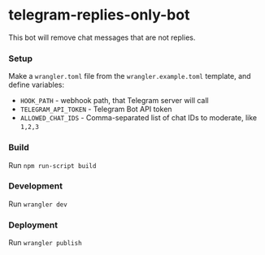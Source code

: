 # telegram-replies-only-bot

This bot will remove chat messages that are not replies.

### Setup

Make a `wrangler.toml` file from the `wrangler.example.toml` template, and define variables:

- `HOOK_PATH` - webhook path, that Telegram server will call
- `TELEGRAM_API_TOKEN` - Telegram Bot API token
- `ALLOWED_CHAT_IDS` - Comma-separated list of chat IDs to moderate, like `1,2,3`

### Build

Run `npm run-script build`

### Development

Run `wrangler dev`

### Deployment

Run `wrangler publish`
